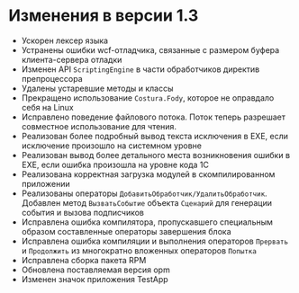 # Изменения в версии 1.3

* Ускорен лексер языка
* Устранены ошибки wcf-отладчика, связанные с размером буфера клиента-сервера отладки
* Изменен API `ScriptingEngine` в части обработчиков директив препроцессора
* Удалены устаревшие методы и классы
* Прекращено использование `Costura.Fody`, которое не оправдало себя на Linux
* Исправлено поведение файлового потока. Поток теперь разрешает совместное использование для чтения.
* Реализован более подробный вывод текста исключения в EXE, если исключение произошло на системном уровне
* Реализован вывод более детального места возникновения ошибки в EXE, если ошибка произошла на уровне кода 1С
* Реализована корректная загрузка модулей в скомпилированном приложении
* Реализованы операторы `ДобавитьОбработчик/УдалитьОбработчик`. Добавлен метод `ВызватьСобытие` объекта `Сценарий` для генерации события и вызова подписчиков
* Исправлена ошибка компилятора, пропускавшего специальным образом составленные операторы завершения блока
* Исправлена ошибка компиляции и выполнения операторов `Прервать` и `Продолжить` из многократно вложенных операторов `Попытка`
* Исправлена сборка пакета RPM
* Обновлена поставляемая версия opm 
* Изменен значок приложения TestApp
